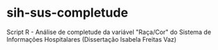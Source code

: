 # sih-sus-completude
Script R - Análise de completude da variável  "Raça/Cor" do Sistema de Informações Hospitalares (Dissertação Isabela Freitas Vaz)
